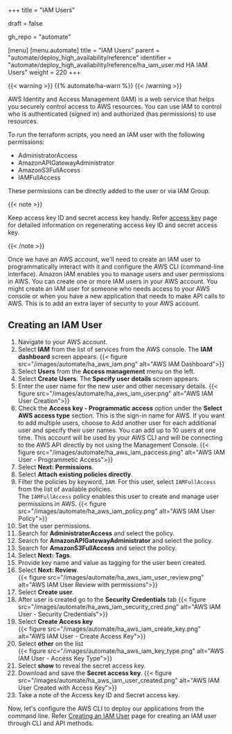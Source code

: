 +++
title = "IAM Users"

draft = false

gh_repo = "automate"

[menu]
  [menu.automate]
    title = "IAM Users"
    parent = "automate/deploy_high_availability/reference"
    identifier = "automate/deploy_high_availability/reference/ha_iam_user.md HA IAM Users"
    weight = 220
+++

{{< warning >}}
{{% automate/ha-warn %}}
{{< /warning >}}

AWS Identity and Access Management (IAM) is a web service that helps you securely control access to AWS resources. You can use IAM to control who is authenticated (signed in) and authorized (has permissions) to use resources.

To run the terraform scripts, you need an IAM user with the following permissions:

- AdministratorAccess
- AmazonAPIGatewayAdministrator
- AmazonS3FullAccess
- IAMFullAccess

These permissions can be directly added to the user or via IAM Group.

{{< note >}}

Keep access key ID and secret access key handy. Refer [access key](https://docs.aws.amazon.com/IAM/latest/UserGuide/id_credentials_access-keys.html) page for detailed information on regenerating access key ID and secret access key.

{{< /note >}}

Once we have an AWS account, we'll need to create an IAM user to programmatically interact with it and configure the AWS CLI (command-line interface). Amazon IAM enables you to manage users and user permissions in AWS. You can create one or more IAM users in your AWS account. You might create an IAM user for someone who needs access to your AWS console or when you have a new application that needs to make API calls to AWS. This is to add an extra layer of security to your AWS account.

## Creating an IAM User

1.  Navigate to your AWS account.
1.  Select **IAM** from the list of services from the AWS console. The **IAM dashboard** screen appears.
    {{< figure src="/images/automate/ha_aws_iam.png" alt="AWS IAM Dashboard">}}
1.  Select **Users** from the **Access management** menu on the left.
1.  Select **Create Users**. The **Specify user details** screen appears.
1.  Enter the user name for the new user and other necessary details.
    {{< figure src="/images/automate/ha_aws_iam_user.png" alt="AWS IAM User Creation">}}
1.  Check the **Access key - Programmatic access** option under the **Select AWS access type** section.
    This is the sign-in name for AWS. If you want to add multiple users, choose to Add another user for each additional user and specify their user names. You can add up to 10 users at one time.
    This account will be used by your AWS CLI and will be connecting to the AWS API directly by not using the Management Console.
    {{< figure src="/images/automate/ha_aws_iam_paccess.png" alt="AWS IAM User - Programmetic Access">}}
1.  Select **Next: Permissions**.
1.  Select **Attach existing policies directly**.
1.  Filter the policies by keyword, `IAM`. For this user, select `IAMFullAccess` from the list of available policies.\
    The `IAMFullAccess` policy enables this user to create and manage user permissions in AWS.
    {{< figure src="/images/automate/ha_aws_iam_policy.png" alt="AWS IAM User Policy">}}
1.  Set the user permissions.
1.  Search for **AdministratorAccess** and select the policy.
1.  Search for **AmazonAPIGatewayAdministrator** and select the policy.
1.  Search for **AmazonS3FullAccess** and select the policy.
1.  Select **Next: Tags**.
1.  Provide key name and value as tagging for the user been created.
1.  Select **Next: Review**.\
    {{< figure src="/images/automate/ha_aws_iam_user_review.png" alt="AWS IAM User Review with permissions">}}
1.  Select **Create user**.
1.  After user is created go to the **Security Credentials** tab
    {{< figure src="/images/automate/ha_aws_iam_security_cred.png" alt="AWS IAM User - Security Credentials">}}
1.  Select **Create Access key**\
    {{< figure src="/images/automate/ha_aws_iam_create_key.png" alt="AWS IAM User - Create Access Key">}}
1.  Select **other** on the list\
    {{< figure src="/images/automate/ha_aws_iam_key_type.png" alt="AWS IAM User - Access Key Type">}}
1.  Select **show** to reveal the secret access key.
1.  Download and save the **Secret access key**.
    {{< figure src="/images/automate/ha_aws_iam_user_created.png" alt="AWS IAM User Created with Access Key">}}
1.  Take a note of the Access key ID and Secret access key.

Now, let's configure the AWS CLI to deploy our applications from the command line.
Refer [Creating an IAM User](https://docs.aws.amazon.com/IAM/latest/UserGuide/id_users_create.html) page for creating an IAM user through CLI and API methods.
